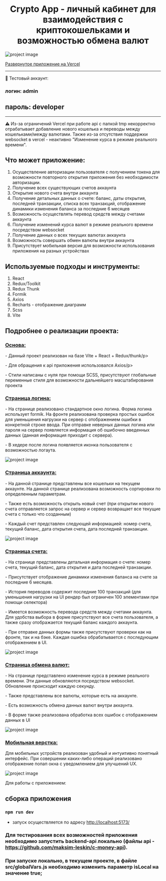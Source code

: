 <h1 style="text-align: center;">Crypto App - личный кабинет для взаимодействия с криптокошельками и возможностью обмена валют
</h1>

<img style="text-align: center; max-width: 600px;"
src="https://github.com/din366/images/blob/main/readme%20images/crypto-app/single-bill-desktop.jpg" alt="project image">

<a href="https://crypto-wallet-bice.vercel.app" style="text-align: center;">Развернутое приложение на Vercel</a>

----------------------
:red_circle: Тестовый аккаунт:
### логин: admin
## пароль: developer
----------------------

:warning:
Из-за ограничений Vercel при работе api с папкой tmp некорректно отрабатывает добавление нового кошелька и переводы между кошельками/между валютами.
Также из-за отсутствия поддержки websocket в vercel - неактивно "Изменение курса в режиме реального времени".

## Что может приложение:

<ol>
    <li>Осуществление авторизации пользователя с получением токена для возможности повторного открытия приложения без необходимости авторизации.</li>
    <li>Получение всех существующих счетов аккаунта</li>
    <li>Открытие нового счета внутри аккаунта</li>
    <li>Получение детальных данных о счете: баланс, даты открытия, последней транзакции, списка всех транзакций, отображение динамики изменения баланса за последние 6 месяцев</li>
    <li>Возможность осуществлять перевод средств между счетами аккаунта</li>
    <li>Получение изменений курса валют в режиме реального времени посредством websocket</li>
    <li>Получение данных о всех текущих валютах аккаунта</li>
    <li>Возможность совершать обмен валюты внутри аккаунта</li>
    <li>Присутствует мобильная версия для возможности использования приложения на разных устройствах</li>
</ol>

## Используемые подходы и инструменты:

<ol>
  <li>React</li>
  <li>Redux/Toolkit</li>
  <li>Redux Thunk</li>
  <li>Formik</li>
  <li>Axios</li>
  <li>Recharts - отображение диаграмм</li>
  <li>Scss</li>
  <li>Vite</li>
</ol>

## Подробнее о реализации проекта:

<h3 style="text-decoration: underline">Основа:</h3>

<p>- Данный проект реализован на базе Vite + React + Redux/thunk/p>
<p>- Для обращения к api приложения использовался Axios/p>
<p>- Стили написаны с нуля при помощи SCSS, присутствуют глобальные переменные стиля для возможности дальнейшего масштабирования проекта</p>

<h3 style="text-decoration: underline">Страница логина:</h3>

<p>- На странице реализовано стандартное окно логина. Форма логина использует formik. На фронте реализована проверка простых ошибок для уменьшения нагрузки на сервер 
с отображением ошибки в конкретной строке ввода. При отправке неверных данных логина или пароля на сервер появляется информация об ошибочно введенных данных (данная информация приходит с сервера).</p>
<p>- В хедере после логина появляется иконка пользователя с возможностью логаута.</p>

<img style="text-align: center; max-width: 600px;"
src="https://github.com/din366/images/blob/main/readme%20images/crypto-app/login.gif" alt="project image">

<h3 style="text-decoration: underline">Страница аккаунта:</h3>

<p>- На данной странице представлены все кошельки на текущем аккаунте. На данной странице реализована возможность сортировки по определенным параметрам.</p>

<p>- Также есть возможность открыть новый счет (при открытии нового счета отправляется запрос на сервер и сервер возвращает все текущие счета с только что созданным)</p>

<p>- Каждый счет представлен следующей информацией: номер счета, текущий баланс, дата открытия счета, дата последней транзакции.</p>

<img style="text-align: center; max-width: 600px;"
src="https://github.com/din366/images/blob/main/readme%20images/crypto-app/bills.gif" alt="project image">

<h3 style="text-decoration: underline">Страница счета:</h3>

<p>- На странице представлены детальная информация о счете: номер счета, текущий баланс, дата открытия и дата последней транзакции.</p>
<p>- Присутствует отображение динамики изменения баланса на счете за последние 6 месяцев.</p>
<p>- История переводов содержит последние 100 транзакций (для уменьшения нагрузки на UI рендер был ограничен 100 элементами при помощи селектора)</p>
<p>- Имеется возможность перевода средств между счетами аккаунта. Для удобства выбора в форме присутствуют все счета пользователя, а также сразу отображается текущий баланс каждого аккаунта.</p>
<p>- При отправке данных формы также присутствуют проверки как на фронте, так и на бэке. Каждая ошибка обрабатывается с последующим отображением в UI.</p>

<img style="text-align: center; max-width: 600px;"
src="https://github.com/din366/images/blob/main/readme%20images/crypto-app/singleBill.gif" alt="project image">

<h3 style="text-decoration: underline">Страница обмена валют:</h3>

<p>- На странице представлено изменение курса в режиме реального времени. Эти данные обновляются посредством websocket. Обновление происходит каждую секунду.</p>
<p>- Также представлены все валюты, которые есть на аккаунте.</p>
<p>- Есть возможность обмена данных валют внутри аккаунта.</p>
<p>- В форме также реализована обработка всех ошибок с отображением данных в UI</p>

<img style="text-align: center; max-width: 600px;"
src="https://github.com/din366/images/blob/main/readme%20images/crypto-app/exchange.gif" alt="project image">

<h3 style="text-decoration: underline">Мобильная верстка:</h3>

<p>Для мобильных устройств реализован удобный и интуитивно понятный интерфейс. При совершении каких-либо операций реализовано отображение попап окна с уведомлением для улучшений UX.</p>

<img style="text-align: center; max-width: 600px; max-height: 600px;"
src="https://github.com/din366/images/blob/main/readme%20images/crypto-app/mobile.gif" alt="project image">

<p>Для работы с приложением:</p>

## сборка приложения
### `npm run dev`

- запуск осуществляется по адресу [http://localhost:5173/](http://localhost:5173/)

### Для тестирования всех возможностей приложения необходимо запустить backend-api локально (файлы api - https://github.com/maksim-leskin/c-money-api). 
### При запуске локально, в текущем проекте, в файле src/globalVars.js необходимо изменить параметр isLocal на значение true;